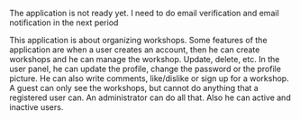 
The application is not ready yet. I need to do email verification and email notification in the next period

This application is about organizing workshops. Some features of the application are when a user creates an account, then he can create workshops and he can manage the workshop. Update, delete, etc. In the user panel, he can update the profile, change the password or the profile picture. He can also write comments, like/dislike or sign up for a workshop. A guest can only see the workshops, but cannot do anything that a registered user can. An administrator can do all that. Also he can active and inactive users.
